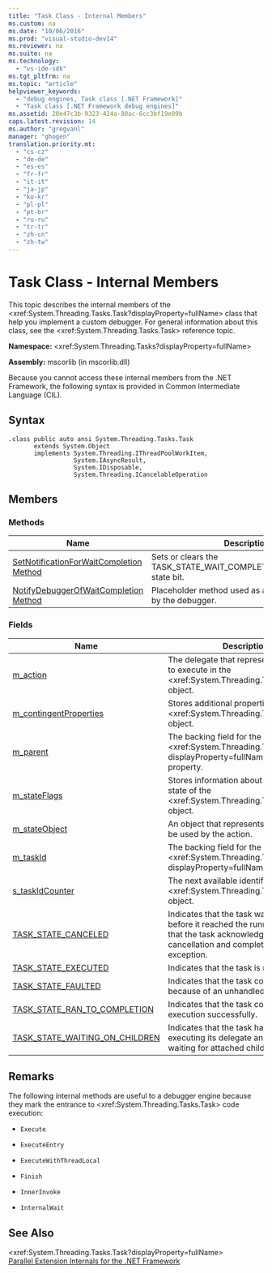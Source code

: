 ```yaml
---
title: "Task Class - Internal Members"
ms.custom: na
ms.date: "10/06/2016"
ms.prod: "visual-studio-dev14"
ms.reviewer: na
ms.suite: na
ms.technology: 
  - "vs-ide-sdk"
ms.tgt_pltfrm: na
ms.topic: "article"
helpviewer_keywords: 
  - "debug engines, Task class [.NET Framework]"
  - "Task class [.NET Framework debug engines]"
ms.assetid: 28e47c3b-9323-424a-80ac-6cc3bf19e09b
caps.latest.revision: 14
ms.author: "gregvanl"
manager: "ghogen"
translation.priority.mt: 
  - "cs-cz"
  - "de-de"
  - "es-es"
  - "fr-fr"
  - "it-it"
  - "ja-jp"
  - "ko-kr"
  - "pl-pl"
  - "pt-br"
  - "ru-ru"
  - "tr-tr"
  - "zh-cn"
  - "zh-tw"
---
```

# Task Class - Internal Members
This topic describes the internal members of the \<xref:System.Threading.Tasks.Task?displayProperty=fullName> class that help you implement a custom debugger. For general information about this class, see the \<xref:System.Threading.Tasks.Task> reference topic.  
  
 **Namespace:** \<xref:System.Threading.Tasks?displayProperty=fullName>  
  
 **Assembly:** mscorlib (in mscorlib.dll)  
  
 Because you cannot access these internal members from the .NET Framework, the following syntax is provided in Common Intermediate Language (CIL).  
  
## Syntax  
  
```  
.class public auto ansi System.Threading.Tasks.Task  
       extends System.Object  
       implements System.Threading.IThreadPoolWorkItem,  
                  System.IAsyncResult,  
                  System.IDisposable,  
                  System.Threading.ICancelableOperation  
```  
  
## Members  
  
### Methods  
  
|Name|Description|  
|----------|-----------------|  
|[SetNotificationForWaitCompletion Method](../extensibility/setnotificationforwaitcompletion-method.md)|Sets or clears the TASK_STATE_WAIT_COMPLETION_NOTIFICATION state bit.|  
|[NotifyDebuggerOfWaitCompletion Method](../extensibility/notifydebuggerofwaitcompletion-method.md)|Placeholder method used as a breakpoint target by the debugger.|  
  
### Fields  
  
|Name|Description|  
|----------|-----------------|  
|[m_action](../extensibility/m_action-field.md)|The delegate that represents the code to execute in the \<xref:System.Threading.Tasks.Task> object.|  
|[m_contingentProperties](../extensibility/m_contingentproperties-field.md)|Stores additional properties of the \<xref:System.Threading.Tasks.Task> object.|  
|[m_parent](../extensibility/m_parent-field.md)|The backing field for the \<xref:System.Threading.Tasks.Task?displayProperty=fullName> parent property.|  
|[m_stateFlags](../extensibility/m_stateflags-field.md)|Stores information about the current state of the \<xref:System.Threading.Tasks.Task> object.|  
|[m_stateObject](../extensibility/m_stateobject-field.md)|An object that represents data that will be used by the action.|  
|[m_taskId](../extensibility/m_taskid-field.md)|The backing field for the \<xref:System.Threading.Tasks.Task.Id*?displayProperty=fullName> property.|  
|[s_taskIdCounter](../extensibility/s_taskidcounter-field.md)|The next available identifier for a \<xref:System.Threading.Tasks.Task> object.|  
|[TASK_STATE_CANCELED](../extensibility/task_state_canceled-field.md)|Indicates that the task was canceled before it reached the running state, or that the task acknowledged its cancellation and completed without exception.|  
|[TASK_STATE_EXECUTED](../extensibility/task_state_executed-field.md)|Indicates that the task is running.|  
|[TASK_STATE_FAULTED](../extensibility/task_state_faulted-field.md)|Indicates that the task completed because of an unhandled exception.|  
|[TASK_STATE_RAN_TO_COMPLETION](../extensibility/task_state_ran_to_completion-field.md)|Indicates that the task completed execution successfully.|  
|[TASK_STATE_WAITING_ON_CHILDREN](../extensibility/task_state_waiting_on_children-field.md)|Indicates that the task has finished executing its delegate and is implicitly waiting for attached child tasks to finish.|  
  
## Remarks  
 The following internal methods are useful to a debugger engine because they mark the entrance to \<xref:System.Threading.Tasks.Task> code execution:  
  
-   `Execute`  
  
-   `ExecuteEntry`  
  
-   `ExecuteWithThreadLocal`  
  
-   `Finish`  
  
-   `InnerInvoke`  
  
-   `InternalWait`  
  
## See Also  
 \<xref:System.Threading.Tasks.Task?displayProperty=fullName>   
 [Parallel Extension Internals for the .NET Framework](../extensibility/parallel-extension-internals-for-the-.net-framework.md)